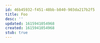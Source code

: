 ```yaml
---
id: 46b45932-f451-48bb-b840-903da217b2f5
title: Foo
desc: ''
updated: 1615941054968
created: 1615941054968
stub: true
---
```


